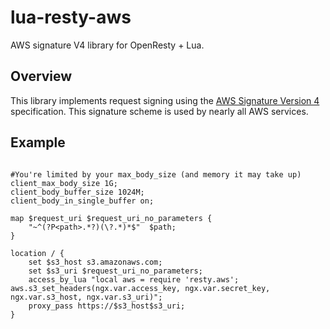 # lua-resty-aws

AWS signature V4 library for OpenResty + Lua.

## Overview

This library implements request signing using the [AWS Signature
Version 4][aws4] specification. This signature scheme is used by
nearly all AWS services.

## Example

```nginx

#You're limited by your max_body_size (and memory it may take up)
client_max_body_size 1G;
client_body_buffer_size 1024M;
client_body_in_single_buffer on;

map $request_uri $request_uri_no_parameters {
    "~^(?P<path>.*?)(\?.*)*$"  $path;
}

location / {
    set $s3_host s3.amazonaws.com;
    set $s3_uri $request_uri_no_parameters;
    access_by_lua "local aws = require 'resty.aws'; aws.s3_set_headers(ngx.var.access_key, ngx.var.secret_key, ngx.var.s3_host, ngx.var.s3_uri)";
    proxy_pass https://$s3_host$s3_uri;
}
```

[aws4]: http://docs.aws.amazon.com/general/latest/gr/signature-version-4.html
